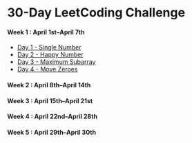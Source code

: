 # 30-Day LeetCoding Challenge
#### Week 1 : April 1st–April 7th
* [Day 1 - Single Number](Week1/DAY1.md)
* [Day 2 - Happy Number](Week1/DAY2.md)
* [Day 3 - Maximum Subarray](Week1/DAY3.md)
* [Day 4 - Move Zeroes](Week1/DAY4.md)
#### Week 2 : April 8th–April 14th
#### Week 3 : April 15th–April 21st
#### Week 4 : April 22nd–April 28th
#### Week 5 : April 29th–April 30th
